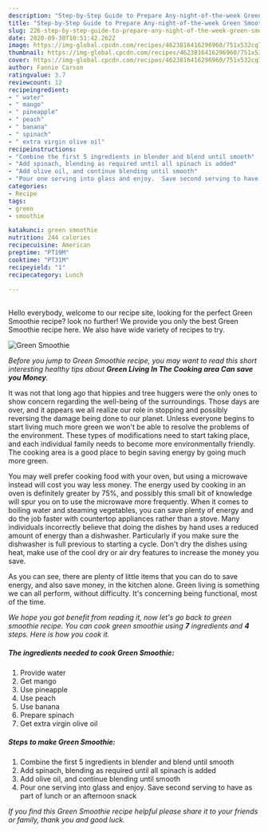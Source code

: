 ```yaml
---
description: "Step-by-Step Guide to Prepare Any-night-of-the-week Green Smoothie"
title: "Step-by-Step Guide to Prepare Any-night-of-the-week Green Smoothie"
slug: 226-step-by-step-guide-to-prepare-any-night-of-the-week-green-smoothie
date: 2020-09-30T10:51:42.262Z
image: https://img-global.cpcdn.com/recipes/4623816416296960/751x532cq70/green-smoothie-recipe-main-photo.jpg
thumbnail: https://img-global.cpcdn.com/recipes/4623816416296960/751x532cq70/green-smoothie-recipe-main-photo.jpg
cover: https://img-global.cpcdn.com/recipes/4623816416296960/751x532cq70/green-smoothie-recipe-main-photo.jpg
author: Fannie Carson
ratingvalue: 3.7
reviewcount: 12
recipeingredient:
- " water"
- " mango"
- " pineapple"
- " peach"
- " banana"
- " spinach"
- " extra virgin olive oil"
recipeinstructions:
- "Combine the first 5 ingredients in blender and blend until smooth"
- "Add spinach, blending as required until all spinach is added"
- "Add olive oil, and continue blending until smooth"
- "Pour one serving into glass and enjoy.  Save second serving to have as part of lunch or an afternoon snack"
categories:
- Recipe
tags:
- green
- smoothie

katakunci: green smoothie 
nutrition: 244 calories
recipecuisine: American
preptime: "PT19M"
cooktime: "PT31M"
recipeyield: "1"
recipecategory: Lunch

---
```

<br>
Hello everybody, welcome to our recipe site, looking for the perfect Green Smoothie recipe? look no further! We provide you only the best Green Smoothie recipe here. We also have wide variety of recipes to try.
<br>


![Green Smoothie](https://img-global.cpcdn.com/recipes/4623816416296960/751x532cq70/green-smoothie-recipe-main-photo.jpg)

<i>Before you jump to Green Smoothie recipe, you may want to read this short interesting healthy tips about 
<strong>Green Living In The Cooking area Can save you Money</strong>.</i>
</br>

It was not that long ago that hippies and tree huggers were the only ones to show concern regarding the well-being of the surroundings. Those days are over, and it appears we all realize our role in stopping and possibly reversing the damage being done to our planet. Unless everyone begins to start living much more green we won't be able to resolve the problems of the environment. These types of modifications need to start taking place, and each individual family needs to become more environmentally friendly. The cooking area is a good place to begin saving energy by going much more green.

You may well prefer cooking food with your oven, but using a microwave instead will cost you way less money. The energy used by cooking in an oven is definitely greater by 75%, and possibly this small bit of knowledge will spur you on to use the microwave more frequently. When it comes to boiling water and steaming vegetables, you can save plenty of energy and do the job faster with countertop appliances rather than a stove. Many individuals incorrectly believe that doing the dishes by hand uses a reduced amount of energy than a dishwasher. Particularly if you make sure the dishwasher is full previous to starting a cycle. Don't dry the dishes using heat, make use of the cool dry or air dry features to increase the money you save.

As you can see, there are plenty of little items that you can do to save energy, and also save money, in the kitchen alone. Green living is something we can all perform, without difficulty. It's concerning being functional, most of the time.


<i>We hope you got benefit from reading it, now let's go back to green smoothie recipe. You can cook green smoothie using <strong>7</strong> ingredients and <strong>4</strong> steps. Here is how you cook it.
</i>

##### The ingredients needed to cook Green Smoothie:

1. Provide  water
1. Get  mango
1. Use  pineapple
1. Use  peach
1. Use  banana
1. Prepare  spinach
1. Get  extra virgin olive oil


##### Steps to make Green Smoothie:

1. Combine the first 5 ingredients in blender and blend until smooth
1. Add spinach, blending as required until all spinach is added
1. Add olive oil, and continue blending until smooth
1. Pour one serving into glass and enjoy.  Save second serving to have as part of lunch or an afternoon snack


<i>If you find this Green Smoothie recipe helpful please share it to your friends or family, thank you and good luck.</i>
